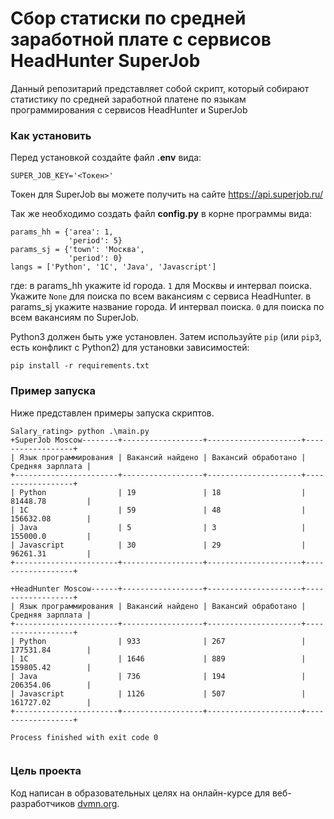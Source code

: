 # Сбор статиски по средней заработной плате с сервисов HeadHunter SuperJob

Данный репозитарий представляет собой скрипт, который собирают статистику по средней заработной платене по языкам программирования с сервисов HeadHunter и SuperJob

### Как установить

Перед установкой создайте файл **.env** вида:
```
SUPER_JOB_KEY='<Токен>'
```
Токен для SuperJob вы можете получить на сайте https://api.superjob.ru/

Так же необходимо создать файл **config.py** в корне программы вида:
```
params_hh = {'area': 1,
             'period': 5}
params_sj = {'town': 'Москва',
             'period': 0}
langs = ['Python', '1C', 'Java', 'Javascript']
```
где:
в params_hh укажите id города. `1` для Москвы и интервал поиска. Укажите `None`  для поиска по всем вакансиям с сервиса HeadHunter.
в params_sj укажите название города. И интервал поиска. `0` для поиска по всем вакансиям по SuperJob.

Python3 должен быть уже установлен. 
Затем используйте `pip` (или `pip3`, есть конфликт с Python2) для установки зависимостей:
```
pip install -r requirements.txt
```

### Пример запуска

Ниже представлен примеры запуска скриптов.

```
Salary_rating> python .\main.py 
+SuperJob Moscow--------+------------------+---------------------+------------------+
| Язык программирования | Вакансий найдено | Вакансий обработано | Средняя зарплата |
+-----------------------+------------------+---------------------+------------------+
| Python                | 19               | 18                  | 81448.78         |
| 1C                    | 59               | 48                  | 156632.08        |
| Java                  | 5                | 3                   | 155000.0         |
| Javascript            | 30               | 29                  | 96261.31         |
+-----------------------+------------------+---------------------+------------------+

+HeadHunter Moscow------+------------------+---------------------+------------------+
| Язык программирования | Вакансий найдено | Вакансий обработано | Средняя зарплата |
+-----------------------+------------------+---------------------+------------------+
| Python                | 933              | 267                 | 177531.84        |
| 1C                    | 1646             | 889                 | 159805.42        |
| Java                  | 736              | 194                 | 206354.06        |
| Javascript            | 1126             | 507                 | 161727.02        |
+-----------------------+------------------+---------------------+------------------+

Process finished with exit code 0


```


### Цель проекта

Код написан в образовательных целях на онлайн-курсе для веб-разработчиков [dvmn.org](https://dvmn.org/).